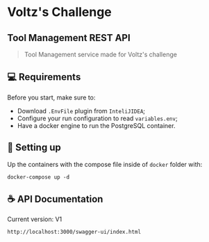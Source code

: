 


# Voltz's Challenge
## Tool Management REST API


> Tool Management service made for Voltz's challenge


## 💻 Requirements

Before you start, make sure to:
<!---Estes são apenas requisitos de exemplo. Adicionar, duplicar ou remover conforme necessário--->
* Download `.EnvFile` plugin from `InteliJIDEA`;
* Configure your run configuration to read `variables.env`;
* Have a docker engine to run the PostgreSQL container.

## 🚀 Setting up

Up the containers with the compose file inside of `docker` folder with:


```
docker-compose up -d
```

## ☕ API Documentation

Current version: V1


```
http://localhost:3000/swagger-ui/index.html
```

